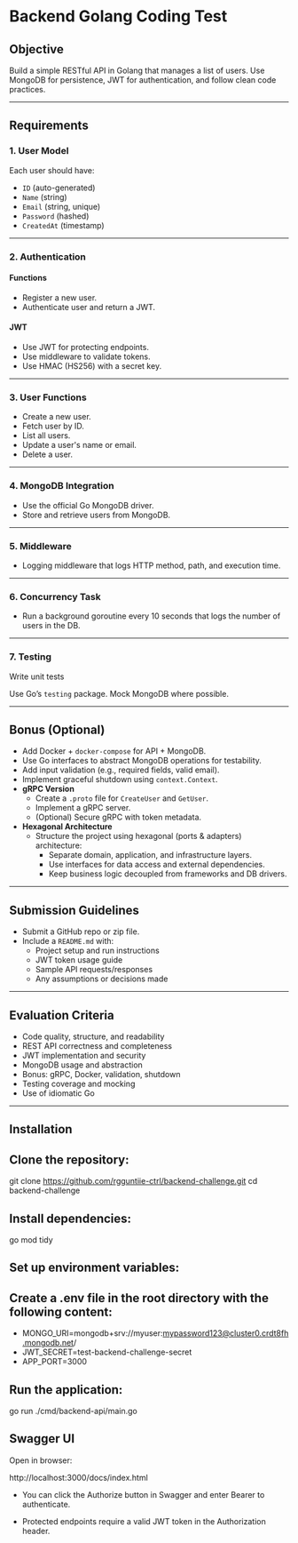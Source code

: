 # Backend Golang Coding Test

## Objective
Build a simple RESTful API in Golang that manages a list of users. Use MongoDB for persistence, JWT for authentication, and follow clean code practices.

---

## Requirements

### 1. User Model
Each user should have:
- `ID` (auto-generated)
- `Name` (string)
- `Email` (string, unique)
- `Password` (hashed)
- `CreatedAt` (timestamp)

---

### 2. Authentication

#### Functions
- Register a new user.
- Authenticate user and return a JWT.

#### JWT
- Use JWT for protecting endpoints.
- Use middleware to validate tokens.
- Use HMAC (HS256) with a secret key.

---

### 3. User Functions

- Create a new user.
- Fetch user by ID.
- List all users.
- Update a user's name or email.
- Delete a user.

---

### 4. MongoDB Integration
- Use the official Go MongoDB driver.
- Store and retrieve users from MongoDB.

---

### 5. Middleware
- Logging middleware that logs HTTP method, path, and execution time.

---

### 6. Concurrency Task
- Run a background goroutine every 10 seconds that logs the number of users in the DB.

---

### 7. Testing
Write unit tests

Use Go’s `testing` package. Mock MongoDB where possible.

---

## Bonus (Optional)

- Add Docker + `docker-compose` for API + MongoDB.
- Use Go interfaces to abstract MongoDB operations for testability.
- Add input validation (e.g., required fields, valid email).
- Implement graceful shutdown using `context.Context`.
- **gRPC Version**
  - Create a `.proto` file for `CreateUser` and `GetUser`.
  - Implement a gRPC server.
  - (Optional) Secure gRPC with token metadata.
- **Hexagonal Architecture**
  - Structure the project using hexagonal (ports & adapters) architecture:
    - Separate domain, application, and infrastructure layers.
    - Use interfaces for data access and external dependencies.
    - Keep business logic decoupled from frameworks and DB drivers.

---

## Submission Guidelines

- Submit a GitHub repo or zip file.
- Include a `README.md` with:
  - Project setup and run instructions
  - JWT token usage guide
  - Sample API requests/responses
  - Any assumptions or decisions made

---

## Evaluation Criteria

- Code quality, structure, and readability
- REST API correctness and completeness
- JWT implementation and security
- MongoDB usage and abstraction
- Bonus: gRPC, Docker, validation, shutdown
- Testing coverage and mocking
- Use of idiomatic Go

---------------------------------

## Installation

## Clone the repository:

git clone https://github.com/rgguntiie-ctrl/backend-challenge.git
cd backend-challenge


## Install dependencies:

go mod tidy


## Set up environment variables:

## Create a .env file in the root directory with the following content:

- MONGO_URI=mongodb+srv://myuser:mypassword123@cluster0.crdt8fh.mongodb.net/
- JWT_SECRET=test-backend-challenge-secret
- APP_PORT=3000


## Run the application:

go run ./cmd/backend-api/main.go

## Swagger UI
Open in browser:

http://localhost:3000/docs/index.html

- You can click the Authorize button in Swagger and enter Bearer <JWT token> to authenticate.

- Protected endpoints require a valid JWT token in the Authorization header.
